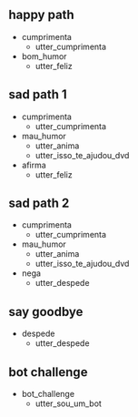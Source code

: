 ## happy path
* cumprimenta
  - utter_cumprimenta
* bom_humor
  - utter_feliz

## sad path 1
* cumprimenta
  - utter_cumprimenta
* mau_humor
  - utter_anima
  - utter_isso_te_ajudou_dvd
* afirma
  - utter_feliz

## sad path 2
* cumprimenta
  - utter_cumprimenta
* mau_humor
  - utter_anima
  - utter_isso_te_ajudou_dvd
* nega
  - utter_despede

## say goodbye
* despede
  - utter_despede

## bot challenge
* bot_challenge
  - utter_sou_um_bot
